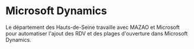 # Microsoft Dynamics

Le département des Hauts-de-Seine travaille avec MAZAO et Microsoft pour automatiser l'ajout des RDV et des plages d'ouverture dans Microsoft Dynamics.

